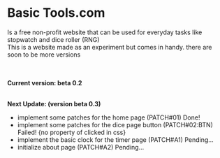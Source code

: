 <h1>Basic Tools.com</h1>
                <p>Is a free non-profit website that can be used for everyday tasks like stopwatch and dice roller (RNG) <br>
                This is a website made as an experiment but comes in handy. there are soon to be more versions<br>
                </p> <br> <br>
                <span id="versions">
                    <b>Current version: beta 0.2</b> <br> <br>
                    <p>
                        <b>Next Update: (version beta 0.3)</b> <br>
                        <ul>
                            <li>implement some patches for the home page (PATCH#01) <span class="done">Done!</span></li>
                            <li>implement some patches for the dice page button (PATCH#02:BTN) <span class="fail">Failed! {no property of clicked in css}</span></li>
                            <li>implement the basic clock for the timer page (PATCH#A1) <span class="pending">Pending...</span></li>
                            <li>initialize about page (PATCH#A2) <span class="pending">Pending...</span></li>
                        </ul>
                    </p>
                </span>
